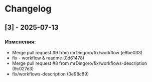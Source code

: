 # Changelog

## [3] - 2025-07-13

### Изменения:
- Merge pull request #9 from mrDingoro/fix/workflow (e8be033)
- fix - workflow & readme (0d61478)
- Merge pull request #8 from mrDingoro/fix/workflows-description (9c027e3)
- fix/workflows-description (0e98c89)

